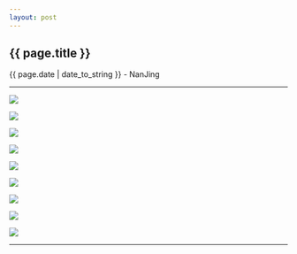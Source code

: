 ```yaml
---
layout: post
---
```


<h2>{{ page.title }}</h2>
<p class='meta'>{{ page.date | date_to_string }} - NanJing</p>

---

![](http://img38.ddimg.cn/92/3/23464478-2_u_1.jpg)

![](http://g-ec4.images-amazon.com/images/G/28/BOOK-Catalog/content/B00FXONTU6_01_AMZN.jpg)

![](http://www.qaf.org.tw/events/2013/arts_festival/images/02_008b.jpg)

![](http://img11.360buyimg.com/n1/g14/M05/0D/15/rBEhVVIhQfAIAAAAAAMiuW82EnEAACrGADQNYgAAyLR569.jpg)

![](http://static01.nyt.com/images/2014/05/27/t-magazine/tc27liucixin-1/tc27liucixin-1-articleLarge.jpg)

![](http://img2.mtime.com/mg/2008/32/d08ef5f2-3bfd-4d22-af37-5705b8604dfd.jpg)

![](http://img33.ddimg.cn/25/30/22935553-1_u_1.jpg)

![](http://img.xxdm.com/allimg/131122/5-1311221030350-L.jpg)

![](http://mmdays.com/wp-content/uploads/2011/03/ming.jpg)

---
